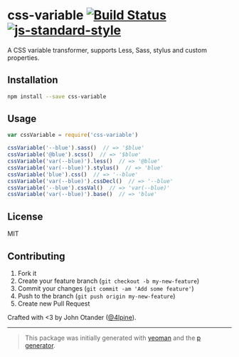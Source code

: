 # css-variable [![Build Status](https://secure.travis-ci.org/johnotander/css-variable.png?branch=master)](https://travis-ci.org/johnotander/css-variable) [![js-standard-style](https://img.shields.io/badge/code%20style-standard-brightgreen.svg?style=flat)](https://github.com/feross/standard)

A CSS variable transformer, supports Less, Sass, stylus and custom properties.

## Installation

```bash
npm install --save css-variable
```

## Usage

```javascript
var cssVariable = require('css-variable')

cssVariable('--blue').sass()  // => '$blue'
cssVariable('@blue').scss()  // => '$blue'
cssVariable('var(--blue)').less()  // => '@blue'
cssVariable('var(--blue)').stylus()  // => 'blue'
cssVariable('blue').css()  // => '--blue'
cssVariable('var(--blue)').cssDecl()  // => '--blue'
cssVariable('--blue').cssVal()  // => 'var(--blue)'
cssVariable('var(--blue)').base()  // => 'blue'
```

## License

MIT

## Contributing

1. Fork it
2. Create your feature branch (`git checkout -b my-new-feature`)
3. Commit your changes (`git commit -am 'Add some feature'`)
4. Push to the branch (`git push origin my-new-feature`)
5. Create new Pull Request

Crafted with <3 by John Otander ([@4lpine](https://twitter.com/4lpine)).

***

> This package was initially generated with [yeoman](http://yeoman.io) and the [p generator](https://github.com/johnotander/generator-p.git).
